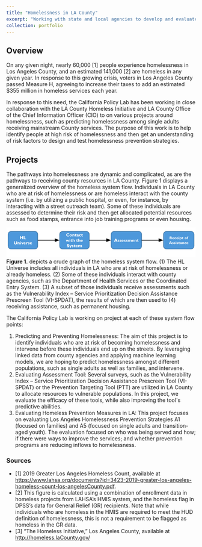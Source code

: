 ```yaml
---
title: "Homelessness in LA County"
excerpt: "Working with state and local agencies to develop and evaluate evidence-based solutions to homelessness. The California Policy Lab leverages expertise in data integration, predictive analytics, screening tools, and program evaluation to share real-time insights and build empirical evidence to improve outcomes for homeless individuals and families.<br/><br/><img src='/images/la_graphic_light.png'>"
collection: portfolio
---
```


## Overview 

On any given night, nearly 60,000 [1] people experience homelessness in Los Angeles County, and an estimated 141,000 [2] are homeless in any given year. In response to this growing crisis, voters in Los Angeles County passed Measure H, agreeing to increase their taxes to add an estimated $355 million in homeless services each year.

In response to this need, the California Policy Lab has been working in close collaboration with the LA County Homeless Initiative and LA County Office of the Chief Information Officer (CIO) to on various projects around homelessness, such as predicting homelessness among single adults receiving mainstream County services. The purpose of this work is to help identify people at high risk of homelessness and then get an understanding of risk factors to design and test homelessness prevention strategies. 

## Projects

The pathways into homelessness are dynamic and complicated, as are the pathways to receiving county resources in LA County. Figure 1 displays a generalized overview of the homeless system flow. Individuals in LA County who are at risk of homelessness or are homeless interact with the county system (i.e. by utilizing a public hospital, or even, for instance, by interacting with a street outreach team). Some of these individuals are assessed to determine their risk and then get allocated potential resources such as food stamps, entrance into job training programs or even housing. 

![Figure 1](/images/hlOne.png "Figure 1")
**Figure 1.** depicts a crude graph of the homeless system flow. (1) The HL Universe includes all individuals in LA who are at risk of homelessness or already homeless. (2) Some of these individuals interact with county agencies, such as the Department of Health Services or the Coordinated Entry System. (3) A subset of those individuals receive assessments such as the Vulnerability Index – Service Prioritization Decision Assistance Prescreen Tool (VI-SPDAT), the results of which are then used to (4) receiving assistance, such as permanent housing. 

The California Policy Lab is working on project at each of these system flow points:
1. Predicting and Preventing Homelessness: The aim of this project is to identify individuals who are at risk of becoming homelessness and intervene before these individuals end up on the streets. By leveraging linked data from county agencies and applying machine learning models, we are hoping to predict homelessness amongst different populations, such as single adults as well as families, and intervene. 
2. Evaluating Assessment Tool: Several surveys, such as the Vulnerability Index – Service Prioritization Decision Assistance Prescreen Tool (VI-SPDAT) or the Prevention Targeting Tool (PTT) are utilized in LA County to allocate resources to vulnerable populations. In this project, we evaluate the efficacy of these tools, while also improving the tool's predictive abilities. 
3. Evaluating Homeless Prevention Measures in LA: This project focuses on evaluating Los Angeles Homelessness Prevention Strategies A1 (focused on families) and A5 (focused on single adults and transition-aged youth). The evaluation focused on who was being served and how; if there were ways to improve the services; and whether prevention programs are reducing inflows to homelessness. 

### Sources

* [1] 2019 Greater Los Angeles Homeless Count, available at https://www.lahsa.org/documents?id=3423-2019-greater-los-angeles-homeless-count-los-angelesCounty.pdf.
* [2] This figure is calculated using a combination of enrollment data in homeless projects from LAHSA’s HMIS system, and the homeless flag in DPSS’s data for
General Relief (GR) recipients. Note that while individuals who are homeless in the HMIS are required to meet the HUD definition of homelessness, this is not
a requirement to be flagged as homeless in the GR data.
* [3] “The Homeless Initiative,” Los Angeles County, available at http://homeless.laCounty.gov/


